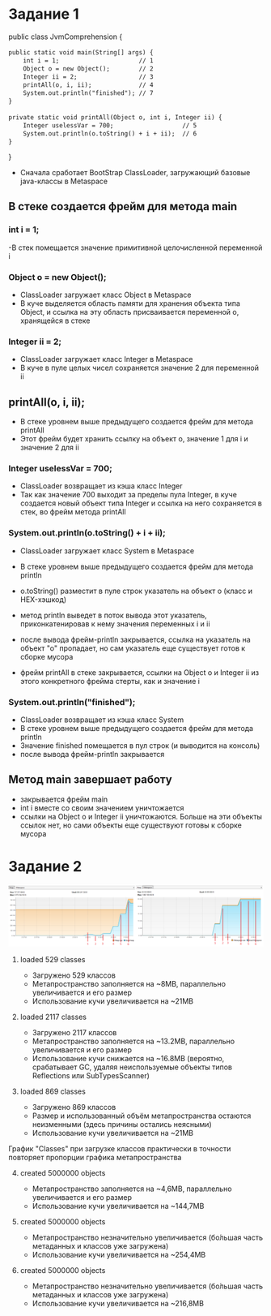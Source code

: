 # Задание 1

public class JvmComprehension {

    public static void main(String[] args) {
        int i = 1;                      // 1
        Object o = new Object();        // 2
        Integer ii = 2;                 // 3
        printAll(o, i, ii);             // 4
        System.out.println("finished"); // 7
    }

    private static void printAll(Object o, int i, Integer ii) {
        Integer uselessVar = 700;                   // 5
        System.out.println(o.toString() + i + ii);  // 6
    }
}

- Сначала сработает BootStrap ClassLoader, загружающий базовые java-классы в Metaspace

## В стеке создается фрейм для метода main

### int i = 1;
-В стек помещается значение примитивной целочисленной переменной i

### Object o = new Object();
- ClassLoader загружает класс Object в Metaspace
- В куче выделяется область памяти для хранения объекта типа Object, и ссылка на эту область присваивается переменной o, хранящейся в стеке

### Integer ii = 2;
- ClassLoader загружает класс Integer в Metaspace
- В куче в пуле целых чисел сохраняется значение 2 для переменной ii

## printAll(o, i, ii);
- В стеке уровнем выше предыдущего создается фрейм для метода printAll
- Этот фрейм будет хранить ссылку на объект o, значение 1 для i и значение 2 для ii

### Integer uselessVar = 700;
- ClassLoader возвращает из кэша класс Integer
- Так как значение 700 выходит за пределы пула Integer, в куче создается новый объект типа Integer и ссылка на него сохраняется в стек, во фрейм метода printAll

### System.out.println(o.toString() + i + ii);
- ClassLoader загружает класс System в Metaspace
- В стеке уровнем выше предыдущего создается фрейм для метода println
- o.toString() разместит в пуле строк указатель на объект о (класс и HEX-хэшкод)
- метод println выведет в поток вывода этот указатель, приконкатенировав к нему значения переменных i и ii
- после вывода фрейм-println закрывается, ссылка на указатель на объект "о" пропадает, но сам указатель еще существует готов к сборке мусора

- фрейм printAll в стеке закрывается, ссылки на Object o и Integer ii из этого конкретного фрейма стерты, как и значение i

### System.out.println("finished");
- ClassLoader возвращает из кэша класс System
- В стеке уровнем выше предыдущего создается фрейм для метода println
- Значение finished помещается в пул строк (и выводится на консоль)
- после вывода фрейм-println закрывается

## Метод main завершает работу
- закрывается фрейм main
- int i вместе со своим значением уничтожается
- ссылки на Object o и Integer ii уничтожаются. Больше на эти объекты ссылок нет, но сами объекты еще существуют готовы к сборке мусора

# Задание 2

![VisualVM_screens](https://github.com/AZharick/NetHW-JVM/blob/main/Heap.png)

1. loaded 529 classes
   - Загружено 529 классов
   - Метапространство заполняется на ~8MB, параллельно увеличивается и его размер
   - Использование кучи увеличивается на ~21MB

2. loaded 2117 classes
   - Загружено 2117 классов
   - Метапространство заполняется на ~13.2MB, параллельно увеличивается и его размер
   - Использование кучи снижается на ~16.8MB (вероятно, срабатывает GC, удаляя неиспользуемые объекты типов Reflections или SubTypesScanner)

3. loaded 869 classes
   - Загружено 869 классов
   - Размер и использованный объём метапространства остаются неизменными (здесь причины остались неясными)
   - Использование кучи увеличивается на ~21MB

График "Classes" при загрузке классов практически в точности повторяет пропорции графика метапространства

4. created 5000000 objects
   - Метапространство заполняется на ~4,6MB, параллельно увеличивается и его размер
   - Использование кучи увеличивается на ~144,7MB 

5. created 5000000 objects
   - Метапространство незначительно увеличивается (бо́льшая часть метаданных и классов уже загружена)
   - Использование кучи увеличивается на ~254,4MB 

6. created 5000000 objects
   - Метапространство незначительно увеличивается (бо́льшая часть метаданных и классов уже загружена)
   - Использование кучи увеличивается на ~216,8MB 